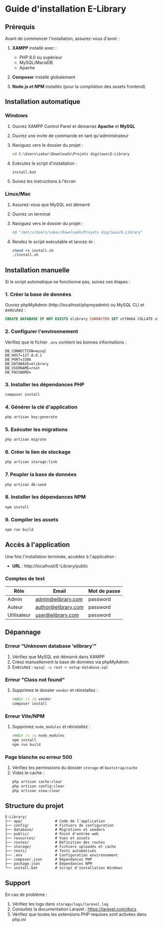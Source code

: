 # Guide d'installation E-Library

## Prérequis

Avant de commencer l'installation, assurez-vous d'avoir :

1. **XAMPP** installé avec :
   - PHP 8.0 ou supérieur
   - MySQL/MariaDB
   - Apache

2. **Composer** installé globalement

3. **Node.js et NPM** installés (pour la compilation des assets frontend)

## Installation automatique

### Windows

1. Ouvrez XAMPP Control Panel et démarrez **Apache** et **MySQL**

2. Ouvrez une invite de commande en tant qu'administrateur

3. Naviguez vers le dossier du projet :
   ```cmd
   cd C:\Users\zakar\Downloads\Projets digitaux\E-Library
   ```

4. Exécutez le script d'installation :
   ```cmd
   install.bat
   ```

5. Suivez les instructions à l'écran

### Linux/Mac

1. Assurez-vous que MySQL est démarré

2. Ouvrez un terminal

3. Naviguez vers le dossier du projet :
   ```bash
   cd "/mnt/c/Users/zakar/Downloads/Projets digitaux/E-Library"
   ```

4. Rendez le script exécutable et lancez-le :
   ```bash
   chmod +x install.sh
   ./install.sh
   ```

## Installation manuelle

Si le script automatique ne fonctionne pas, suivez ces étapes :

### 1. Créer la base de données

Ouvrez phpMyAdmin (http://localhost/phpmyadmin) ou MySQL CLI et exécutez :

```sql
CREATE DATABASE IF NOT EXISTS elibrary CHARACTER SET utf8mb4 COLLATE utf8mb4_unicode_ci;
```

### 2. Configurer l'environnement

Vérifiez que le fichier `.env` contient les bonnes informations :

```env
DB_CONNECTION=mysql
DB_HOST=127.0.0.1
DB_PORT=3306
DB_DATABASE=elibrary
DB_USERNAME=root
DB_PASSWORD=
```

### 3. Installer les dépendances PHP

```cmd
composer install
```

### 4. Générer la clé d'application

```cmd
php artisan key:generate
```

### 5. Exécuter les migrations

```cmd
php artisan migrate
```

### 6. Créer le lien de stockage

```cmd
php artisan storage:link
```

### 7. Peupler la base de données

```cmd
php artisan db:seed
```

### 8. Installer les dépendances NPM

```cmd
npm install
```

### 9. Compiler les assets

```cmd
npm run build
```

## Accès à l'application

Une fois l'installation terminée, accédez à l'application :

- **URL** : http://localhost/E-Library/public

### Comptes de test

| Rôle | Email | Mot de passe |
|------|-------|--------------|
| Admin | admin@elibrary.com | password |
| Auteur | author@elibrary.com | password |
| Utilisateur | user@elibrary.com | password |

## Dépannage

### Erreur "Unknown database 'elibrary'"

1. Vérifiez que MySQL est démarré dans XAMPP
2. Créez manuellement la base de données via phpMyAdmin
3. Exécutez : `mysql -u root < setup-database.sql`

### Erreur "Class not found"

1. Supprimez le dossier `vendor` et réinstallez :
   ```cmd
   rmdir /s /q vendor
   composer install
   ```

### Erreur Vite/NPM

1. Supprimez `node_modules` et réinstallez :
   ```cmd
   rmdir /s /q node_modules
   npm install
   npm run build
   ```

### Page blanche ou erreur 500

1. Vérifiez les permissions du dossier `storage` et `bootstrap/cache`
2. Videz le cache :
   ```cmd
   php artisan cache:clear
   php artisan config:clear
   php artisan view:clear
   ```

## Structure du projet

```
E-Library/
├── app/               # Code de l'application
├── config/            # Fichiers de configuration
├── database/          # Migrations et seeders
├── public/            # Point d'entrée web
├── resources/         # Vues et assets
├── routes/            # Définition des routes
├── storage/           # Fichiers uploadés et cache
├── tests/             # Tests automatisés
├── .env               # Configuration environnement
├── composer.json      # Dépendances PHP
├── package.json       # Dépendances NPM
└── install.bat        # Script d'installation Windows
```

## Support

En cas de problème :

1. Vérifiez les logs dans `storage/logs/laravel.log`
2. Consultez la documentation Laravel : https://laravel.com/docs
3. Vérifiez que toutes les extensions PHP requises sont activées dans php.ini